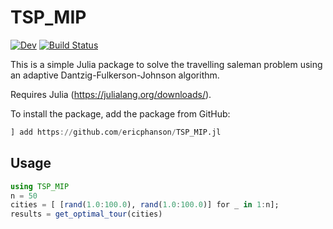 # TSP_MIP

[![Dev](https://img.shields.io/badge/docs-dev-blue.svg)](https://ericphanson.github.io/TSP_MIP.jl/dev)
[![Build Status](https://travis-ci.com/ericphanson/TSP_MIP.jl.svg?branch=master)](https://travis-ci.com/ericphanson/TSP_MIP.jl)

This is a simple Julia package to solve the travelling saleman problem using an adaptive Dantzig-Fulkerson-Johnson algorithm.

Requires Julia (<https://julialang.org/downloads/>).

To install the package, add the package from GitHub:
```julia
] add https://github.com/ericphanson/TSP_MIP.jl
```

## Usage

```julia
using TSP_MIP
n = 50
cities = [ [rand(1.0:100.0), rand(1.0:100.0)] for _ in 1:n];
results = get_optimal_tour(cities)
```
